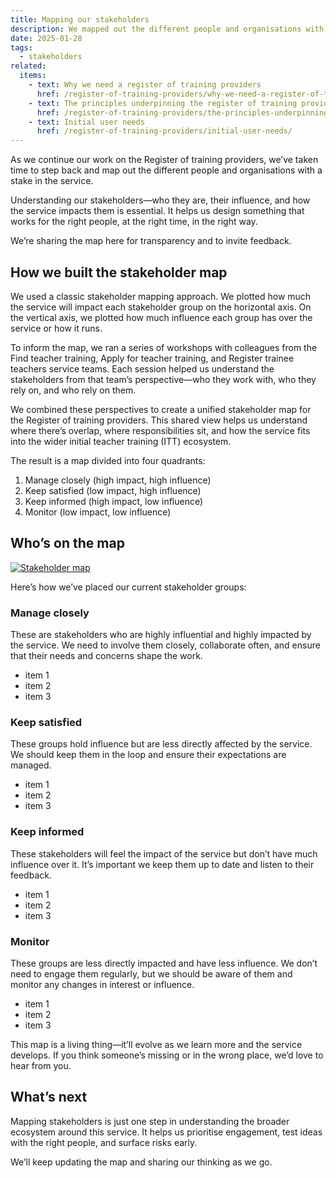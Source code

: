 ```yaml
---
title: Mapping our stakeholders
description: We mapped out the different people and organisations with a stake in the service
date: 2025-01-28
tags:
  - stakeholders
related:
  items:
    - text: Why we need a register of training providers
      href: /register-of-training-providers/why-we-need-a-register-of-training-providers/
    - text: The principles underpinning the register of training providers
      href: /register-of-training-providers/the-principles-underpinning-the-register-of-training-providers/
    - text: Initial user needs
      href: /register-of-training-providers/initial-user-needs/
---
```


As we continue our work on the Register of training providers, we’ve taken time to step back and map out the different people and organisations with a stake in the service.

Understanding our stakeholders—who they are, their influence, and how the service impacts them is essential. It helps us design something that works for the right people, at the right time, in the right way.

We’re sharing the map here for transparency and to invite feedback.

## How we built the stakeholder map

We used a classic stakeholder mapping approach. We plotted how much the service will impact each stakeholder group on the horizontal axis. On the vertical axis, we plotted how much influence each group has over the service or how it runs.

To inform the map, we ran a series of workshops with colleagues from the Find teacher training, Apply for teacher training, and Register trainee teachers service teams. Each session helped us understand the stakeholders from that team’s perspective—who they work with, who they rely on, and who rely on them.

We combined these perspectives to create a unified stakeholder map for the Register of training providers. This shared view helps us understand where there’s overlap, where responsibilities sit, and how the service fits into the wider initial teacher training (ITT) ecosystem.

The result is a map divided into four quadrants:

1. Manage closely (high impact, high influence)
2. Keep satisfied (low impact, high influence)
3. Keep informed (high impact, low influence)
4. Monitor (low impact, low influence)

## Who’s on the map

[![Stakeholder map](stakeholder-map.png "Stakeholder map")](stakeholder-map.png)

Here’s how we’ve placed our current stakeholder groups:

### Manage closely

These are stakeholders who are highly influential and highly impacted by the service. We need to involve them closely, collaborate often, and ensure that their needs and concerns shape the work.

- item 1
- item 2
- item 3

### Keep satisfied

These groups hold influence but are less directly affected by the service. We should keep them in the loop and ensure their expectations are managed.

- item 1
- item 2
- item 3

### Keep informed

These stakeholders will feel the impact of the service but don’t have much influence over it. It’s important we keep them up to date and listen to their feedback.

- item 1
- item 2
- item 3

### Monitor

These groups are less directly impacted and have less influence. We don’t need to engage them regularly, but we should be aware of them and monitor any changes in interest or influence.

- item 1
- item 2
- item 3

This map is a living thing—it’ll evolve as we learn more and the service develops. If you think someone’s missing or in the wrong place, we’d love to hear from you.

## What’s next

Mapping stakeholders is just one step in understanding the broader ecosystem around this service. It helps us prioritise engagement, test ideas with the right people, and surface risks early.

We’ll keep updating the map and sharing our thinking as we go.
